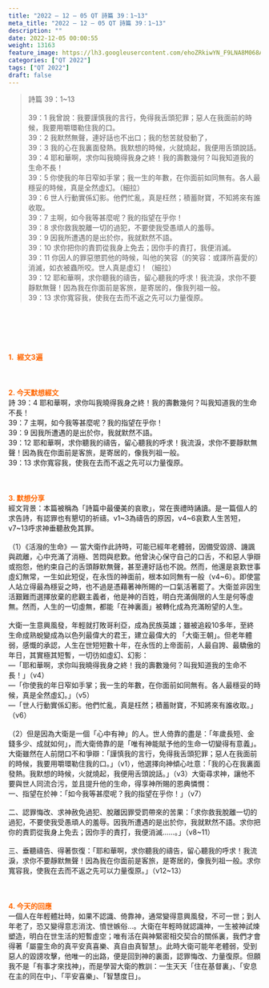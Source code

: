 ```yaml
---
title: "2022 – 12 – 05 QT 詩篇 39：1~13"
meta_title: "2022 – 12 – 05 QT 詩篇 39：1~13"
description: ""
date: 2022-12-05 00:00:55
weight: 13163
feature_image: https://lh3.googleusercontent.com/ehoZRkiwYN_F9LNA8M068AYxt73EavCZno-PD1cJRuf5BbSkQVUWr3gNEbt5kSs28Pb_Elg17kSrtf9ybWvojWoMV6I4tPM3vGRGDq6GkKkPdL2Gut4QAIw4-uykKUAtNiKgQKntvsU=w800
categories: ["QT 2022"]
tags: ["QT 2022"]
draft: false
---
```


<blockquote>詩篇 39：1~13<br />
<br />
39：1 我曾說：我要謹慎我的言行，免得我舌頭犯罪；惡人在我面前的時候，我要用嚼環勒住我的口。<br />
39：2 我默然無聲，連好話也不出口；我的愁苦就發動了，<br />
39：3 我的心在我裏面發熱。我默想的時候，火就燒起，我便用舌頭說話。<br />
39：4 耶和華啊，求你叫我曉得我身之終！我的壽數幾何？叫我知道我的生命不長！<br />
39：5 你使我的年日窄如手掌；我一生的年數，在你面前如同無有。各人最穩妥的時候，真是全然虛幻。（細拉）<br />
39：6 世人行動實係幻影。他們忙亂，真是枉然；積蓄財寶，不知將來有誰收取。<br />
39：7 主啊，如今我等甚麼呢？我的指望在乎你！<br />
39：8 求你救我脫離一切的過犯，不要使我受愚頑人的羞辱。<br />
39：9 因我所遭遇的是出於你，我就默然不語。<br />
39：10 求你把你的責罰從我身上免去；因你手的責打，我便消滅。<br />
39：11 你因人的罪惡懲罰他的時候，叫他的笑容（的笑容：或譯所喜愛的）消滅，如衣被蟲所咬。世人真是虛幻！（細拉）<br />
39：12 耶和華啊，求你聽我的禱告，留心聽我的呼求！我流淚，求你不要靜默無聲！因為我在你面前是客旅，是寄居的，像我列祖一般。<br />
39：13 求你寬容我，使我在去而不返之先可以力量復原。</blockquote><br />
&nbsp;<br />
<br />
&nbsp;<br />
<br />
<span style="color: #ff6600;"><strong>1.  經文3遍</strong></span><br />
<br />
&nbsp;<br />
<br />
<span style="color: #ff6600;"><strong>2. 今天默想經文<br />
</strong></span>詩 39：4 耶和華啊，求你叫我曉得我身之終！我的壽數幾何？叫我知道我的生命不長！<br />
39：7 主啊，如今我等甚麼呢？我的指望在乎你！<br />
39：9 因我所遭遇的是出於你，我就默然不語。<br />
39：12 耶和華啊，求你聽我的禱告，留心聽我的呼求！我流淚，求你不要靜默無聲！因為我在你面前是客旅，是寄居的，像我列祖一般。<br />
39：13 求你寬容我，使我在去而不返之先可以力量復原。<br />
<br />
&nbsp;<br />
<br />
<strong><span style="color: #ff6600;">3. 默想分享<br />
</span></strong>經文背景：本篇被稱為「詩篇中最優美的哀歌」，常在喪禮時誦讀。是一篇個人的求告詩，有認罪也有懇切的祈禱。v1~3為禱告的原因，v4~6哀歎人生苦短，v7~13呼求神垂聽赦免其罪。<br />
<br />
（1）《活潑的生命》— 當大衛作此詩時，可能已經年老體弱，因備受毀謗、譏諷與疏離，心中充滿了消極、苦悶與悲歎。他曾決心保守自己的口舌，不和惡人爭辯或抱怨，他約束自己的舌頭靜默無聲，甚至連好話也不說。然而，他還是哀歎世事虛幻無常，一生如此短促，在永恆的神面前，根本如同無有一般（v4~6）。即使當人站立得最為穩妥之時，也不過是憑藉著神所賜的一口氣活著罷了。大衛並非因生活艱難而選擇放棄的悲觀主義者，他是神的百姓，明白充滿侷限的人生是何等虛無。然而，人生的一切虛無，都能「在神裏面」被轉化成為充滿盼望的人生。<br />
<br />
大衛一生意興風發，年輕就打敗哥利亞，成為民族英雄；雖被追殺10多年，至終生命成熟蛻變成為以色列最偉大的君王，建立最偉大的 「大衛王朝」。但老年體弱，感慨的承認，人生在世短短數十年，在永恆的上帝面前，人最自誇、最驕傲的年日，其實極其短暫，一切彷如虛幻、幻影：<br />
—「耶和華啊，求你叫我曉得我身之終！我的壽數幾何？叫我知道我的生命不長！」（v4）<br />
—「你使我的年日窄如手掌；我一生的年數，在你面前如同無有。各人最穩妥的時候，真是全然虛幻。」（v5）<br />
—「世人行動實係幻影。他們忙亂，真是枉然；積蓄財寶，不知將來有誰收取。」（v6）<br />
<br />
（2）但是因為大衛是一個「心中有神」的人。世人倚靠的盡是：「年歲長短、金錢多少、成就如何」，而大衛倚靠的是「唯有神能賦予他的生命一切變得有意義」。大衛雖然在人前閉口不和爭辯：「謹慎我的言行，免得我舌頭犯罪；惡人在我面前的時候，我要用嚼環勒住我的口。」（v1），他選擇向神傾心吐意：「我的心在我裏面發熱。我默想的時候，火就燒起，我便用舌頭說話。」（v3）大衛尋求神，讓他不要與世人同流合污，並且提升他的生命，得享神所賜的恩典憐憫：<br />
一、指望在於神：「如今我等甚麼呢？我的指望在乎你！」（v7）<br />
<br />
二、認罪悔改、求神赦免過犯、脫離因罪受罰帶來的苦果：「求你救我脫離一切的過犯，不要使我受愚頑人的羞辱。因我所遭遇的是出於你，我就默然不語。求你把你的責罰從我身上免去；因你手的責打，我便消滅……。」（v8~11）<br />
<br />
三、垂聽禱告、得著恢復：「耶和華啊，求你聽我的禱告，留心聽我的呼求！我流淚，求你不要靜默無聲！因為我在你面前是客旅，是寄居的，像我列祖一般。求你寬容我，使我在去而不返之先可以力量復原。」（v12~13）<br />
<br />
&nbsp;<br />
<br />
<strong><span style="color: #ff6600;">4. 今天的回應<br />
</span></strong>一個人在年輕體壯時，如果不認識、倚靠神，通常變得意興風發，不可一世；到人年老了，恐又變得意志消沈、憤世嫉俗…。大衛在年輕時就認識神，一生被神試煉塑造，明白在世生活的短暫虛空；唯有活在與神緊密相交契合的關係裏，我們才會得著「屬靈生命的真平安真喜樂、真自由真智慧」。此時大衛可能年老體弱，受到惡人的毀謗攻擊，他唯一的出路，便是回到神的裏面，認罪悔改、力量復原。但願我不是「有事才來找神」，而是學習大衛的教訓：一生天天「住在基督裏」、「安息在主的同在中」、「平安喜樂」、「智慧度日」。<br />
<br />
&nbsp;<br />
<div id="gtx-trans" style="position: absolute; left: -24px; top: 1556.28px;"><br />
<div class="gtx-trans-icon"></div><br />
</div>
        
